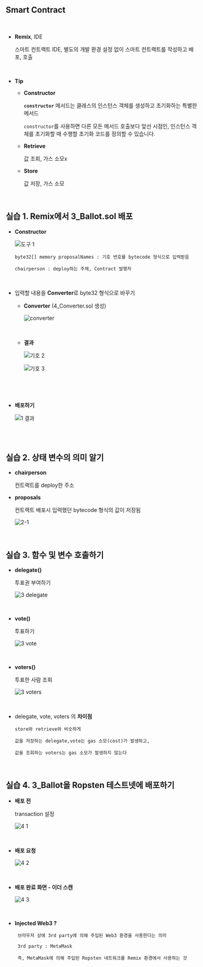 ## Smart Contract

<br>

- **Remix**, IDE

  스마트 컨트랙트 IDE, 별도의 개발 환경 설정 없이 스마트 컨트랙트를 작성하고 배포, 호출

<br>

- **Tip**

  - **Constructor**

    **`constructor`** 메서드는 클래스의 인스턴스 객체를 생성하고 초기화하는 특별한 메서드

    `constructor`를 사용하면 다른 모든 메서드 호출보다 앞선 시점인, 인스턴스 객체를 초기화할 때 수행할 초기화 코드를 정의할 수 있습니다.

  - **Retrieve**

    값 조회, 가스 소모x

  - **Store**

    값 저장, 가스 소모

<br>

## 실습 1. Remix에서 3_Ballot.sol 배포

- **Constructor**

  ![도구 1](https://user-images.githubusercontent.com/97875998/186263607-2ee0a160-7003-4f48-85e6-26f048c62c9e.PNG)

  

  ```ㅇ
  byte32[] memory proposalNames : 기호 번호를 bytecode 형식으로 입력받음
  
  chairperson : deploy하는 주체, Contract 발행자
  ```

  

<br>

- 입력할 내용을 **Converter**로 byte32 형식으로 바꾸기

  - **Converter** (4_Converter.sol 생성)

    ![converter](https://user-images.githubusercontent.com/97875998/186264574-0f3f5a48-87bd-4f99-b827-d348e057262f.png)

  

  <br>

  - **결과** 

    ![기호 2](https://user-images.githubusercontent.com/97875998/186265042-34cc02dd-ae45-414d-857d-1f2a72dd4da6.PNG)

    ![기호 3](https://user-images.githubusercontent.com/97875998/186265140-bcc3e3f2-a5c0-4c5d-871f-784974d3cf77.PNG)

​	

<br>

- **배포하기**

  ![1 결과](https://user-images.githubusercontent.com/97875998/186270018-fa9c322c-1ae9-44a7-9bbf-c5dadae968f6.PNG)

<br>

<br>

## 실습 2. 상태 변수의 의미 알기

- **chairperson**

  컨트랙트를 deploy한 주소

- **proposals** 

  컨트랙트 배포시 입력했던 bytecode 형식의 값이 저장됨

  ![2-1](https://user-images.githubusercontent.com/97875998/186266244-3fad4234-b803-4522-bdc2-25f8d1ab2371.PNG)





<br>

## 실습 3. 함수 및 변수 호출하기

- **delegate()**

  투표권 부여하기

  ![3 delegate](https://user-images.githubusercontent.com/97875998/186267279-7c7c8c7b-48f1-47a9-8c6c-194850acdc45.PNG)

<br>

- **vote()**

  투표하기

  ![3  vote](https://user-images.githubusercontent.com/97875998/186267388-875e3600-86a4-425b-bbd5-77740f7a34e3.PNG)

<br>

- **voters()**

  투표한 사람 조회

  ![3  voters](https://user-images.githubusercontent.com/97875998/186267490-ebbc48ab-a831-4a9e-88d9-dcdf455ba3d1.PNG)

<br>

- delegate, vote, voters 의 **차이점**

  ```
  store와 retrieve와 비슷하게
  
  값을 저장하는 delegate,vote는 gas 소모(cost)가 발생하고,
  
  값을 조회하는 voters는 gas 소모가 발생하지 않는다
  ```

  

<br>

## 실습 4. 3_Ballot을 Ropsten 테스트넷에 배포하기

- **배포 전**

  transaction 설정

  ![4 1](https://user-images.githubusercontent.com/97875998/186268795-b2f169d4-4036-4936-8112-e350759f7f5d.PNG)

<br>

- **배포 요청** 

  ![4 2](https://user-images.githubusercontent.com/97875998/186268994-04377423-6375-4515-a60d-e2a5bf4c956a.PNG)

<br>



- **배포 완료 화면 - 이더 스캔**

  ![4 3](https://user-images.githubusercontent.com/97875998/186269320-66581886-4c57-495c-bfd5-e873983c7795.PNG)

<br>

- **Injected Web3 ?**

  ```
   브라우저 상에 3rd party에 의해 주입된 Web3 환경을 사용한다는 의미
   
   3rd party : MetaMask
   
   즉, MetaMask에 의해 주입된 Ropsten 네트워크를 Remix 환경에서 사용하는 것
  ```

<br>
